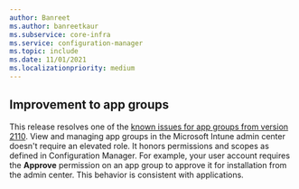 ```yaml
---
author: Banreet
ms.author: banreetkaur
ms.subservice: core-infra
ms.service: configuration-manager
ms.topic: include
ms.date: 11/01/2021
ms.localizationpriority: medium
---
```


## <a name="bkmk_appgroup"></a> Improvement to app groups

<!--11125884-->

This release resolves one of the [known issues for app groups from version 2110](../../technical-preview-2110.md#bkmk_appgroups). View and managing app groups in the Microsoft Intune admin center doesn't require an elevated role. It honors permissions and scopes as defined in Configuration Manager. For example, your user account requires the **Approve** permission on an app group to approve it for installation from the admin center. This behavior is consistent with applications.
